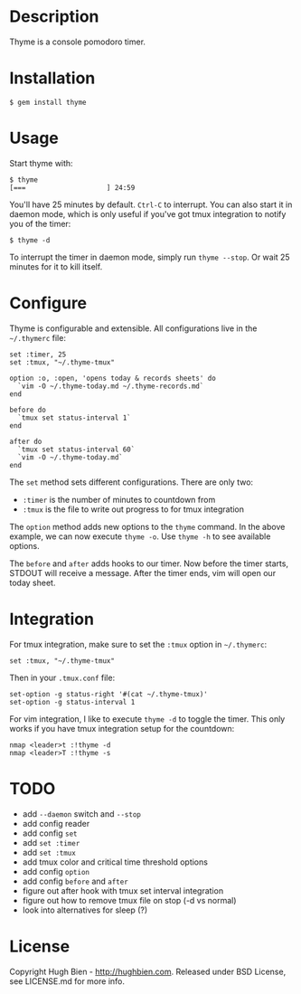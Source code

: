 Description
===========

Thyme is a console pomodoro timer.

Installation
============

    $ gem install thyme

Usage
=====

Start thyme with:

    $ thyme
    [===                    ] 24:59

You'll have 25 minutes by default.  `Ctrl-C` to interrupt.  You can also start
it in daemon mode, which is only useful if you've got tmux integration to notify
you of the timer:

    $ thyme -d

To interrupt the timer in daemon mode, simply run `thyme --stop`.  Or wait 25
minutes for it to kill itself.

Configure
=========

Thyme is configurable and extensible.  All configurations live in the
`~/.thymerc` file:

    set :timer, 25
    set :tmux, "~/.thyme-tmux"

    option :o, :open, 'opens today & records sheets' do
      `vim -O ~/.thyme-today.md ~/.thyme-records.md`
    end

    before do
      `tmux set status-interval 1`
    end

    after do
      `tmux set status-interval 60`
      `vim -O ~/.thyme-today.md`
    end

The `set` method sets different configurations.  There are only two:

* `:timer` is the number of minutes to countdown from
* `:tmux` is the file to write out progress to for tmux integration

The `option` method adds new options to the `thyme` command.  In the above
example, we can now execute `thyme -o`.  Use `thyme -h` to see available
options.

The `before` and `after` adds hooks to our timer.  Now before the timer starts,
STDOUT will receive a message.  After the timer ends, vim will open our today
sheet.

Integration
===========

For tmux integration, make sure to set the `:tmux` option in `~/.thymerc`:

    set :tmux, "~/.thyme-tmux"

Then in your `.tmux.conf` file:

    set-option -g status-right '#(cat ~/.thyme-tmux)'
    set-option -g status-interval 1

For vim integration, I like to execute `thyme -d` to toggle the timer.  This only
works if you have tmux integration setup for the countdown:

    nmap <leader>t :!thyme -d
    nmap <leader>T :!thyme -s

TODO
====

* add `--daemon` switch and `--stop`
* add config reader
* add config `set`
* add `set :timer`
* add `set :tmux`
* add tmux color and critical time threshold options
* add config `option`
* add config `before` and `after`
* figure out after hook with tmux set interval integration
* figure out how to remove tmux file on stop (-d vs normal)
* look into alternatives for sleep (?)

License
=======

Copyright Hugh Bien - http://hughbien.com.
Released under BSD License, see LICENSE.md for more info.
